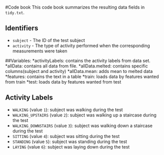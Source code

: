 #Code book
This code book summarizes the resulting data fields in `tidy.txt`.

## Identifiers
* `subject` - The ID of the test subject
* `activity` - The type of activity performed when the corresponding measurements were taken

##Variables: 
*activityLabels: contains the activity labels from data set.
*allData: contains all data from file.
*allData.melted: contains specific columns(subject and activity)
*allData.mean: adds mean to melted data
*features: contains the text in a table
*train: loads data by features wanted from train
*test: loads data by features wanted from test

## Activity Labels
* `WALKING` (value `1`): subject was walking during the test
* `WALKING_UPSTAIRS` (value `2`): subject was walking up a staircase during the test
* `WALKING_DOWNSTAIRS` (value `3`): subject was walking down a staircase during the test
* `SITTING` (value `4`): subject was sitting during the test
* `STANDING` (value `5`): subject was standing during the test
* `LAYING` (value `6`): subject was laying down during the test
